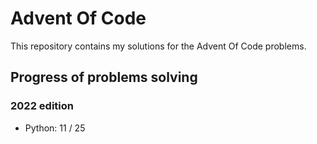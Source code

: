 # Advent Of Code

This repository contains my solutions for the Advent Of Code problems.

## Progress of problems solving

### 2022 edition

- Python: 11 / 25
